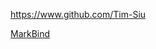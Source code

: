 
<!-- Give link to your github home page -->
<span id="github">https://www.github.com/Tim-Siu</span>

<!-- [CS3281: Give your NUS-OSS project][CS3282: give your internal and external projects related to the module] -->
<span id="projects">[MarkBind](https://github.com/MarkBind/markbind)</span>
